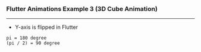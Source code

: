 ### Flutter Animations Example 3 (3D Cube Animation)
---  
* Y-axis is flipped in Flutter  
```
pi = 180 degree
(pi / 2) = 90 degree
``` 
